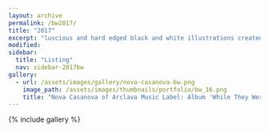 ```yaml
---
layout: archive
permalink: /bw2017/
title: "2017"
excerpt: "luscious and hard edged black and white illustrations created using PaintTool SAI and Photoshop."
modified:
sidebar:
  title: "Listing"
  nav: sidebar-2017bw
gallery:
  - url: /assets/images/gallery/nova-casanova-bw.png
    image_path: /assets/images/thumbnails/portfolio/bw_16.png 
    title: "Nova Casanova of Arclava Music Label: Album 'While They Were Dancing'"
---
```


{% include gallery %}

